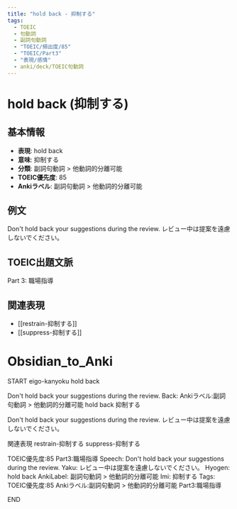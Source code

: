 ```yaml
---
title: "hold back - 抑制する"
tags:
  - TOEIC
  - 句動詞
  - 副詞句動詞
  - "TOEIC/頻出度/85"
  - "TOEIC/Part3"
  - "表現/感情"
  - anki/deck/TOEIC句動詞
---
```


# hold back (抑制する)

## 基本情報
- **表現**: hold back
- **意味**: 抑制する
- **分類**: 副詞句動詞 > 他動詞的分離可能
- **TOEIC優先度**: 85
- **Ankiラベル**: 副詞句動詞 > 他動詞的分離可能

## 例文
Don't hold back your suggestions during the review.
レビュー中は提案を遠慮しないでください。

## TOEIC出題文脈
Part 3: 職場指導

## 関連表現
- [[restrain-抑制する]]
- [[suppress-抑制する]]

# Obsidian_to_Anki
START
eigo-kanyoku
hold back

Don't hold back your suggestions during the review.
Back: 
Ankiラベル:副詞句動詞 > 他動詞的分離可能
hold back
抑制する

Don't hold back your suggestions during the review.
レビュー中は提案を遠慮しないでください。

関連表現
restrain-抑制する
suppress-抑制する

TOEIC優先度:85
Part3:職場指導
Speech: Don't hold back your suggestions during the review.
Yaku: レビュー中は提案を遠慮しないでください。
Hyogen: hold back
AnkiLabel: 副詞句動詞 > 他動詞的分離可能
Imi: 抑制する
Tags: TOEIC優先度:85 Ankiラベル:副詞句動詞 > 他動詞的分離可能 Part3:職場指導
<!--ID: 1751043216900-->
END
